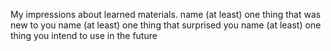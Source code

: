 My impressions about learned materials.
name (at least) one thing that was new to you
name (at least) one thing that surprised you
name (at least) one thing you intend to use in the future